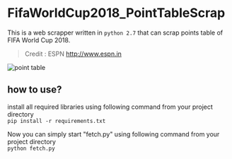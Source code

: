 # FifaWorldCup2018_PointTableScrap
This is a web scrapper written in ```python 2.7``` that can scrap points table of FIFA World Cup 2018.
>Credit : ESPN http://www.espn.in

![point table](https://github.com/iamatulsingh/FifaWorldCup2018_PointTableScrap/blob/master/point%20table.png)

## how to use?
install all required libraries using following command from your project directory     
``` pip install -r requirements.txt ```

Now you can simply start "fetch.py" using following command from your project directory     
``` python fetch.py ```
